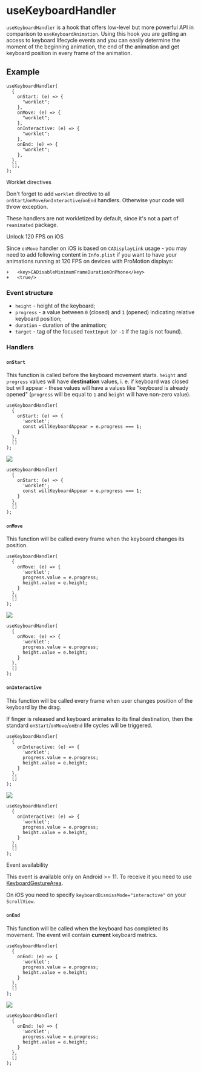 # useKeyboardHandler

`useKeyboardHandler` is a hook that offers low-level but more powerful API in comparison to `useKeyboardAnimation`. Using this hook you are getting an access to keyboard lifecycle events and you can easily determine the moment of the beginning animation, the end of the animation and get keyboard position in every frame of the animation.

## Example[​](/react-native-keyboard-controller/docs/api/hooks/keyboard/use-keyboard-handler.md#example "Direct link to Example")

```
useKeyboardHandler(
  {
    onStart: (e) => {
      "worklet";
    },
    onMove: (e) => {
      "worklet";
    },
    onInteractive: (e) => {
      "worklet";
    },
    onEnd: (e) => {
      "worklet";
    },
  },
  [],
);
```

Worklet directives

Don't forget to add `worklet` directive to all `onStart`/`onMove`/`onInteractive`/`onEnd` handlers. Otherwise your code will throw exception.

These handlers are not workletized by default, since it's not a part of `reanimated` package.

Unlock 120 FPS on iOS

Since `onMove` handler on iOS is based on `CADisplayLink` usage - you may need to add following content in `Info.plist` if you want to have your animations running at 120 FPS on devices with ProMotion displays:

```
+	<key>CADisableMinimumFrameDurationOnPhone</key>
+	<true/>
```

### Event structure[​](/react-native-keyboard-controller/docs/api/hooks/keyboard/use-keyboard-handler.md#event-structure "Direct link to Event structure")

* `height` - height of the keyboard;
* `progress` - a value between `0` (closed) and `1` (opened) indicating relative keyboard position;
* `duration` - duration of the animation;
* `target` - tag of the focused `TextInput` (or `-1` if the tag is not found).

### Handlers[​](/react-native-keyboard-controller/docs/api/hooks/keyboard/use-keyboard-handler.md#handlers "Direct link to Handlers")

#### `onStart`[​](/react-native-keyboard-controller/docs/api/hooks/keyboard/use-keyboard-handler.md#onstart "Direct link to onstart")

<!-- -->

This function is called before the keyboard movement starts.<!-- --> <!-- -->`height` and `progress` values will have<!-- --> <!-- -->**destination** values, i. e. if keyboard was closed but will appear - these values will have a values like "keyboard is already opened" (`progress` will be equal to `1` and<!-- --> <!-- -->`height` will have non-zero value).

```
useKeyboardHandler(
  {
    onStart: (e) => {
      'worklet';
      const willKeyboardAppear = e.progress === 1;
    }
  },
  []
);
```

![](/react-native-keyboard-controller/assets/images/start-43926ae4afe7279da4f2fdd3d25603c6.png)

```
useKeyboardHandler(
  {
    onStart: (e) => {
      'worklet';
      const willKeyboardAppear = e.progress === 1;
    }
  },
  []
);
```

#### `onMove`[​](/react-native-keyboard-controller/docs/api/hooks/keyboard/use-keyboard-handler.md#onmove "Direct link to onmove")

<!-- -->

This function will be called every frame when the keyboard changes its position.

```
useKeyboardHandler(
  {
    onMove: (e) => {
      'worklet';
      progress.value = e.progress;
      height.value = e.height;
    }
  },
  []
);
```

![](/react-native-keyboard-controller/assets/images/move-67a142f62e5e7286e45c5e964d03b862.png)

```
useKeyboardHandler(
  {
    onMove: (e) => {
      'worklet';
      progress.value = e.progress;
      height.value = e.height;
    }
  },
  []
);
```

#### `onInteractive`[​](/react-native-keyboard-controller/docs/api/hooks/keyboard/use-keyboard-handler.md#oninteractive "Direct link to oninteractive")

<!-- -->

This function will be called every frame when user changes position of the keyboard by the drag.

If finger is released and keyboard animates to its final destination, then the standard `onStart`/`onMove`/`onEnd` <!-- -->life cycles will be triggered.

```
useKeyboardHandler(
  {
    onInteractive: (e) => {
      'worklet';
      progress.value = e.progress;
      height.value = e.height;
    }
  },
  []
);
```

![](/react-native-keyboard-controller/assets/images/interactive-5613a4e3be3e96ff53479d7d9ab342c4.png)

```
useKeyboardHandler(
  {
    onInteractive: (e) => {
      'worklet';
      progress.value = e.progress;
      height.value = e.height;
    }
  },
  []
);
```

Event availability

This event is available only on Android >= 11. To receive it you need to use [KeyboardGestureArea](/react-native-keyboard-controller/docs/api/views/keyboard-gesture-area.md).

On iOS you need to specify `keyboardDismissMode="interactive"` on your `ScrollView`.

#### `onEnd`[​](/react-native-keyboard-controller/docs/api/hooks/keyboard/use-keyboard-handler.md#onend "Direct link to onend")

<!-- -->

This function will be called when the keyboard has completed its movement. The event will contain **current** keyboard metrics.

```
useKeyboardHandler(
  {
    onEnd: (e) => {
      'worklet';
      progress.value = e.progress;
      height.value = e.height;
    }
  },
  []
);
```

![](/react-native-keyboard-controller/assets/images/end-51c1da133c9105d1711f5472ef02f7dc.png)

```
useKeyboardHandler(
  {
    onEnd: (e) => {
      'worklet';
      progress.value = e.progress;
      height.value = e.height;
    }
  },
  []
);
```
